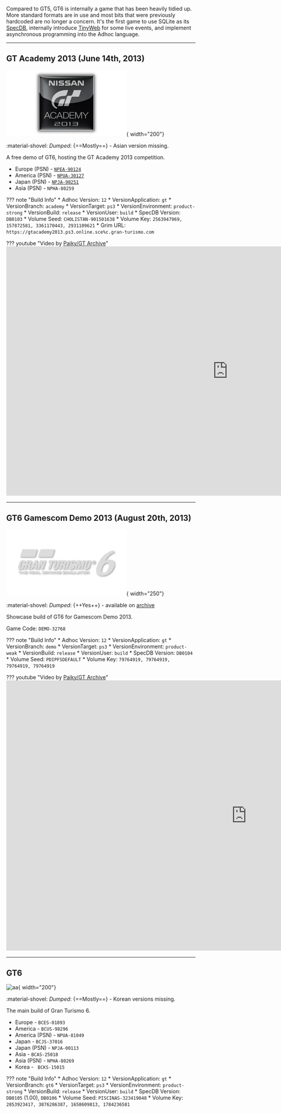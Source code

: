 Compared to GT5, GT6 is internally a game that has been heavily tidied up. More standard formats are in use and most bits that were previously hardcoded are no longer a concern. It's the first game to use SQLite as its [SpecDB](../concepts/specdb.md), internally introduce [TinyWeb](../concepts/adhoc/tinyweb.md) for some live events, and implement asynchronous programming into the Adhoc language.

---

## GT Academy 2013 (June 14th, 2013)

![aa](../images/covers/gt_academy_2013.png){ width="200"}

:material-shovel: *Dumped*: {==Mostly==} - Asian version missing.

A free demo of GT6, hosting the GT Academy 2013 competition.

* Europe (PSN) - [`NPEA-90124`](http://ares.dl.playstation.net/cdn/EP9001/NPEA90124_00/kuHwizURrFCRfQdFQLIpzVMyqGtNhqGLcFCRvcyEgEZxyMrdFWrmTULYWJYAjSjr.pkg)
* America (PSN) - [`NPUA-30127`](http://zeus.dl.playstation.net/cdn/UP9000/NPUA30127_00/ywcXWcQiwLpKkShAMVnwOGCrhAXZabAmQWJYhCSFwnOMvgGCoceDJqmYeELOIbRjPqvZSQKVfILwKzwmnTMJZZJnnuNKNrVvFurbj.pkg)
* Japan (PSN) - [`NPJA-90251`](http://zeus.dl.playstation.net/cdn/JP9001/NPJA90251_00/fQJILqOaFIydrgSrWDtKBGghkKtgCkiBfAQCNQMIKFQUWntxHGNsMCXZWLznxrDKIpBbTIIXZSPXFTGrnpPccvZFSXVdtjkoqKjGY.pkg)
* Asia (PSN) - `NPHA-80259`

??? note "Build Info"
    * Adhoc Version: `12`
    * VersionApplication: `gt`
    * VersionBranch: `academy`
    * VersionTarget: `ps3`
    * VersionEnvironment: `product-strong`
    * VersionBuild: `release`
    * VersionUser: `build`
    * SpecDB Version: `DB0103`
    * Volume Seed: `CHOLISTAN-901501638`
    * Volume Key: `2563947969, 157872581, 3361170443, 2931109621`
    * Grim URL: `https://gtacademy2013.ps3.online.sce%c.gran-turismo.com`

??? youtube "Video by [Paiky/GT Archive](https://www.youtube.com/@GTArchivePaiky)"
    <iframe width="1180" height="664" src="https://www.youtube.com/embed/qLw69MVwTtw" title="GT Academy 2013 | NPUA30127 | Jul 2nd, 2013" frameborder="0" allow="accelerometer; autoplay; clipboard-write; encrypted-media; gyroscope; picture-in-picture; web-share" allowfullscreen></iframe>

---

## GT6 Gamescom Demo 2013 (August 20th, 2013)

![aa](../images/covers/gt6_generic.png){ width="250"}

:material-shovel: *Dumped*: {++Yes++} - available on [archive](https://archive.org/details/gran-turismo-6-gamescom-build-2013)

Showcase build of GT6 for Gamescom Demo 2013.

Game Code: `DEMO-32768`

??? note "Build Info"
    * Adhoc Version: `12`
    * VersionApplication: `gt`
    * VersionBranch: `demo`
    * VersionTarget: `ps3`
    * VersionEnvironment: `product-weak`
    * VersionBuild: `release`
    * VersionUser: `build`
    * SpecDB Version: `DB0104`
    * Volume Seed: `PDIPFSDEFAULT`
    * Volume Key: `79764919, 79764919, 79764919, 79764919`

??? youtube "Video by [Paiky/GT Archive](https://www.youtube.com/@GTArchivePaiky)"
    <iframe width="1280" height="720" src="https://www.youtube.com/embed/E0MDfrXxYxk" title="Gran Turismo 6 Gamescom 2013 Build | DEMO32768 | Aug 20, 2013" frameborder="0" allow="accelerometer; autoplay; clipboard-write; encrypted-media; gyroscope; picture-in-picture; web-share" allowfullscreen></iframe>

---

## GT6

![aa](https://www.gran-turismo.com/images/c/i10vE2TOTcP937E.jpg){ width="200"}

:material-shovel: *Dumped*: {==Mostly==} - Korean versions missing.

The main build of Gran Turismo 6.

* Europe - `BCES-01893`
* America - `BCUS-98296`
* America (PSN) - `NPUA-81049`
* Japan - `BCJS-37016`
* Japan (PSN) - `NPJA-00113`
* Asia - `BCAS-25018`
* Asia (PSN) - `NPHA-80269`
* Korea - `	BCKS-15015`

??? note "Build Info"
    * Adhoc Version: `12`
    * VersionApplication: `gt`
    * VersionBranch: `gt6`
    * VersionTarget: `ps3`
    * VersionEnvironment: `product-strong`
    * VersionBuild: `release`
    * VersionUser: `build`
    * SpecDB Version: `DB0105` (1.00), `DB0106`
    * Volume Seed: `PISCINAS-323419048`
    * Volume Key: `2853923417, 3876286387, 1658609813, 1784236581`